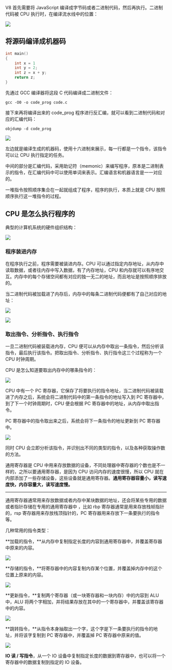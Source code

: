 V8 首先需要将 JavaScript 编译成字节码或者二进制代码，然后再执行。二进制代码被 CPU 执行时，在编译流水线中的位置：

![](https://blog-1252173264.cos.ap-shanghai.myqcloud.com/1676347510127-546b0aa2-ef70-4413-b2a7-9432cce0af52.png)

## 将源码编译成机器码

```c
int main()
{
    int x = 1
    int y = 2;
    int z = x + y;
    return z;
}
```

先通过 GCC 编译器将这段 C 代码编译成二进制文件：

`gcc -O0 -o code_prog code.c`

接下来再将编译出来的 code_prog 程序进行反汇编，就可以看到二进制代码和对应的汇编代码：

`objdump -d code_prog`

![](https://blog-1252173264.cos.ap-shanghai.myqcloud.com/1676347681318-b0624214-d815-40b4-8af6-fd96cab69fba.png)

左边就是编译生成的机器码，使用十六进制来展示，每一行都是一个指令，该指令可以让 CPU 执行指定的任务。

中间的部分是汇编代码，采用助记符（memonic）来编写程序，原本是二进制表示的指令，在汇编代码中可以使用单词来表示。汇编语言和机器语言是一一对应的。

一堆指令按照顺序集合在一起就组成了程序，程序的执行，本质上就是 CPU 按照顺序执行这一堆指令的过程。

## CPU 是怎么执行程序的

典型的计算机系统的硬件组织结构：

![](https://blog-1252173264.cos.ap-shanghai.myqcloud.com/1676348676144-db72903b-335a-4e13-bcb8-14b4a0764ee5.png)

### 程序装进内存

在程序执行之前，程序需要被装进内存。CPU 可以通过指定内存地址，从内存中读取数据，或者往内存中写入数据，有了内存地址，CPU 和内存就可以有序地交互。内存中的每个存储空间都有对应的独一无二的地址，而且地址是按照顺序排放的。

当二进制代码被加载进了内存后，内存中的每条二进制代码便都有了自己对应的地址：

![](https://blog-1252173264.cos.ap-shanghai.myqcloud.com/1676349137093-10c23686-3290-413f-ae8c-3e136a69d4ef.png)

![](https://blog-1252173264.cos.ap-shanghai.myqcloud.com/1676349238061-256139c6-4036-4bfe-bd9b-38f720cd50b2.png)

### 取出指令、分析指令、执行指令

一旦二进制代码被装载进内存，CPU 便可以从内存中取出一条指令，然后分析该指令，最后执行该指令。把取出指令、分析指令、执行指令这三个过程称为一个 CPU 时钟周期。

CPU 是怎么知道要取出内存中的哪条指令的：

![](https://blog-1252173264.cos.ap-shanghai.myqcloud.com/1676349361701-8b9e31af-a261-4533-8672-065203f2356c.png)

CPU 中有一个 PC 寄存器，它保存了将要执行的指令地址，当二进制代码被装载进了内存之后，系统会将二进制代码中的第一条指令的地址写入到 PC 寄存器中，到了下一个时钟周期时，CPU 便会根据 PC 寄存器中的地址，从内存中取出指令。

PC 寄存器中的指令取出来之后，系统会将下一条指令的地址更新到 PC 寄存器中。

![](https://blog-1252173264.cos.ap-shanghai.myqcloud.com/1676349535832-aee703ee-3ead-44e2-aa14-6df4bb333a6a.png)

同时 CPU 会立即分析该指令，并识别出不同的类型的指令，以及各种获取操作数的方法。

通用寄存器是 CPU 中用来存放数据的设备，不同处理器中寄存器的个数也是不一样的，之所以要通用寄存器，是因为 CPU 访问内存的速度很慢，所以 CPU 就在内部添加了一些存储设备，这些设备就是通用寄存器。**通用寄存器容量小，读写速度快，内存容量大，读写速度慢。**

---

通用寄存器通常用来存放数据或者内存中某块数据的地址，还会将某些专用的数据或者指针存储在专用的通用寄存器中 ，比如 rbp 寄存器通常是用来存放栈帧指针的，rsp 寄存器用来存放栈顶指针的，PC 寄存器用来存放下一条要执行的指令等。

几种常用的指令类型：

**加载的指令，**从内存中复制指定长度的内容到通用寄存器中，并覆盖寄存器中原来的内容。

![](https://blog-1252173264.cos.ap-shanghai.myqcloud.com/1676356815899-0c0e55bc-fce8-4c5e-9e87-08f14437ca8a.png)

**存储的指令，**将寄存器中的内容复制内存某个位置，并覆盖掉内存中的这个位置上原来的内容。

![](https://blog-1252173264.cos.ap-shanghai.myqcloud.com/1676356904580-1057c30d-5be0-4066-94d6-fc9a2c88dabe.png)

**更新指令，**复制两个寄存器（或一块寄存器和一块内存）中的内容到 ALU 中，ALU 将两个字相加，并将结果存放在其中的一个寄存器中，并覆盖该寄存器中的内容。

![](https://blog-1252173264.cos.ap-shanghai.myqcloud.com/1676357036385-f715223a-5a57-4662-b078-aa9baef53adc.png)

**跳转指令，**从指令本身抽取出一个字，这个字是下一条要执行的指令的地址，并将该字复制到 PC 寄存器中，并覆盖掉 PC 寄存器中原来的值。

![](https://blog-1252173264.cos.ap-shanghai.myqcloud.com/1676357124486-1f6d049b-22b1-4868-8928-9ee4c1eda283.png)

**IO 读 / 写指令**，从一个 IO 设备中复制指定长度的数据到寄存器中，也可以将一个寄存器中的数据复制到指定的 IO 设备。
